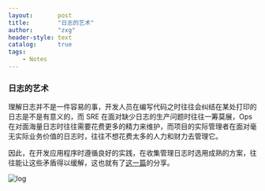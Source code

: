 ```yaml
---
layout:       post
title:        "日志的艺术"
author:       "zxg"
header-style: text
catalog:      true
tags:
    - Notes
---
```


### 日志的艺术

理解日志并不是一件容易的事，开发人员在编写代码之时往往会纠结在某处打印的日志是不是有意义的，而 SRE 在面对缺少日志的生产问题时往往一筹莫展，Ops 在对面海量日志时往往需要花费更多的精力来维护，而项目的实际管理者在面对毫无实际业务价值的日志时，往往不想花费太多的人力和财力去管理它。

因此，在开发应用程序时遵循良好的实践，在收集管理日志时选用成熟的方案，往往能让这些矛盾得以缓解，这也就有了[这一篇](https://guangzhengli.com/blog/zh/the-art-of-logging/)的分享。

![log](https://app.yinxiang.com/shard/s18/res/650ab119-825a-4cee-8876-eebbd4e64ef6/image1.jpg)